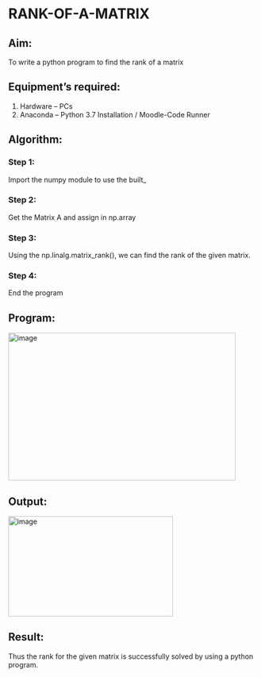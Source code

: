 # RANK-OF-A-MATRIX
## Aim:
To write a python program to find the rank of a matrix
## Equipment’s required:
1. 	Hardware – PCs
2. 	Anaconda – Python 3.7 Installation / Moodle-Code Runner
## Algorithm:
### Step 1:
Import the numpy module to use the built_
### Step 2: 
Get the Matrix A and assign in np.array
### Step 3:
Using the np.linalg.matrix_rank(), we can find the rank of the given matrix.
### Step 4: 
End the program
## Program:
<img width="458" height="298" alt="image" src="https://github.com/user-attachments/assets/" />

## Output:
<img width="332" height="202" alt="image" src="https://github.com/user-attachments/assets/9cdd5cbe-e0f7-4208-8e99-d6eb18e6e7de" />

## Result:
Thus the rank for the given matrix is successfully solved by  using a python program.

